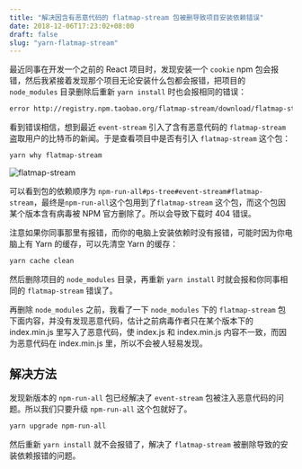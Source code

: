 ```yaml
---
title: "解决因含有恶意代码的 flatmap-stream 包被删导致项目安装依赖错误"
date: 2018-12-06T17:23:02+08:00
draft: false
slug: "yarn-flatmap-stream"
---
```


最近同事在开发一个之前的 React 项目时，发现安装一个 `cookie` npm 包会报错，然后我紧接着发现那个项目无论安装什么包都会报错，把项目的 `node_modules` 目录删除后重新 `yarn install` 时也会报相同的错误：

```zsh
error http://registry.npm.taobao.org/flatmap-stream/download/flatmap-stream-0.1.1.tgz: Extracting tar content of undefined failed, the file appears to be corrupt: "Unexpected end of data"
```

看到错误相信，想到最近 `event-stream` 引入了含有恶意代码的 `flatmap-stream` 盗取用户的比特币的新闻。于是查看项目中是否有引入 `flatmap-stream` 这个包：

```zsh
yarn why flatmap-stream
```

![flatmap-stream](https://static.intj.top/20190214151459.png)

可以看到包的依赖顺序为 `npm-run-all#ps-tree#event-stream#flatmap-stream`，最终是`npm-run-all`这个包用到了`flatmap-stream` 这个包，而这个包因某个版本含有病毒被 NPM 官方删除了。所以会导致下载时 404 错误。

注意如果你同事那里有报错，而你的电脑上安装依赖时没有报错，可能时因为你电脑上有 Yarn 的缓存，可以先清空 Yarn 的缓存：

```zsh
yarn cache clean
```

然后删除项目的 `node_modules` 目录，再重新 `yarn install` 时就会报和你同事相同的 `flatmap-stream` 错误了。

再删除 `node_modules` 之前，我看了一下 `node_modules` 下的 `flatmap-stream` 包下面内容，并没有发现恶意代码，估计之前病毒作者只在某个版本下的 index.min.js 里写入了恶意代码，使 index.js 和 index.min.js 内容不一致，而因为恶意代码在 index.min.js 里，所以不会被人轻易发现。

## 解决方法

发现新版本的 `npm-run-all` 包已经解决了 `event-stream` 包被注入恶意代码的问题。所以我们只要升级 `npm-run-all` 这个包就好了。

```zsh
yarn upgrade npm-run-all
```

然后重新 `yarn install` 就不会报错了，解决了 `flatmap-stream` 被删除导致的安装依赖报错的问题。
